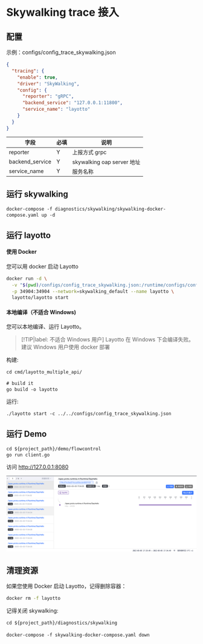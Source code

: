 # Skywalking trace 接入

## 配置

示例：configs/config_trace_skywalking.json

```json
{
  "tracing": {
    "enable": true,
    "driver": "SkyWalking",
    "config": {
      "reporter": "gRPC",
      "backend_service": "127.0.0.1:11800",
      "service_name": "layotto"
    }
  }
}
```

| 字段 | 必填  | 说明                       |
| --- |-----|--------------------------|
| reporter | Y   | 上报方式 grpc                |
| backend_service | Y   | skywalking oap server 地址 |
| service_name | Y   | 服务名称                     |

## 运行 skywalking

```shell
docker-compose -f diagnostics/skywalking/skywalking-docker-compose.yaml up -d
```

## 运行 layotto
<!-- tabs:start -->
#### **使用 Docker**
您可以用 docker 启动 Layotto

```bash
docker run -d \
  -v "$(pwd)/configs/config_trace_skywalking.json:/runtime/configs/config.json" \
  -p 34904:34904 --network=skywalking_default --name layotto \
  layotto/layotto start
```

#### **本地编译（不适合 Windows)**
您可以本地编译、运行 Layotto。

> [!TIP|label: 不适合 Windows 用户]
> Layotto 在 Windows 下会编译失败。建议 Windows 用户使用 docker 部署

构建:

```shell
cd cmd/layotto_multiple_api/
```

```shell @if.not.exist layotto
# build it
go build -o layotto
```

运行:

```shell @background
./layotto start -c ../../configs/config_trace_skywalking.json
```
<!-- tabs:end -->

## 运行 Demo

```shell
cd ${project_path}/demo/flowcontrol
go run client.go
```

访问 http://127.0.0.1:8080

![](../../../img/trace/sky.png)

## 清理资源
如果您使用 Docker 启动 Layotto，记得删除容器：

```bash
docker rm -f layotto
```

记得关闭 skywalking:

```shell
cd ${project_path}/diagnostics/skywalking

docker-compose -f skywalking-docker-compose.yaml down
```
